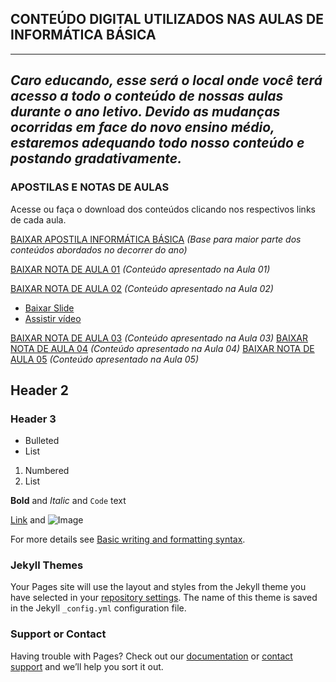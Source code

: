 ## CONTEÚDO DIGITAL UTILIZADOS NAS AULAS DE INFORMÁTICA BÁSICA
------------
_Caro educando, esse será o local onde você terá acesso a todo o conteúdo de nossas aulas durante o ano letivo. 
Devido as mudanças ocorridas em face do novo ensino médio, estaremos adequando todo nosso conteúdo e postando gradativamente._
------------
### APOSTILAS E NOTAS DE AULAS

Acesse ou faça o download dos conteúdos clicando nos respectivos links de cada aula.

[BAIXAR APOSTILA INFORMÁTICA BÁSICA](url) _(Base para maior parte dos conteúdos abordados no decorrer do ano)_

[BAIXAR NOTA DE AULA 01](url) _(Conteúdo apresentado na Aula 01)_

[BAIXAR NOTA DE AULA 02](url) _(Conteúdo apresentado na Aula 02)_
- [Baixar Slide](url)
- [Assistir vídeo](url)

[BAIXAR NOTA DE AULA 03](url) _(Conteúdo apresentado na Aula 03)_
[BAIXAR NOTA DE AULA 04](url) _(Conteúdo apresentado na Aula 04)_
[BAIXAR NOTA DE AULA 05](url) _(Conteúdo apresentado na Aula 05)_


## Header 2
### Header 3

- Bulleted
- List

1. Numbered
2. List

**Bold** and _Italic_ and `Code` text

[Link](url) and ![Image](src)

For more details see [Basic writing and formatting syntax](https://docs.github.com/en/github/writing-on-github/getting-started-with-writing-and-formatting-on-github/basic-writing-and-formatting-syntax).

### Jekyll Themes

Your Pages site will use the layout and styles from the Jekyll theme you have selected in your [repository settings](https://github.com/jussieprof/aulasib/settings/pages). The name of this theme is saved in the Jekyll `_config.yml` configuration file.

### Support or Contact

Having trouble with Pages? Check out our [documentation](https://docs.github.com/categories/github-pages-basics/) or [contact support](https://support.github.com/contact) and we’ll help you sort it out.
